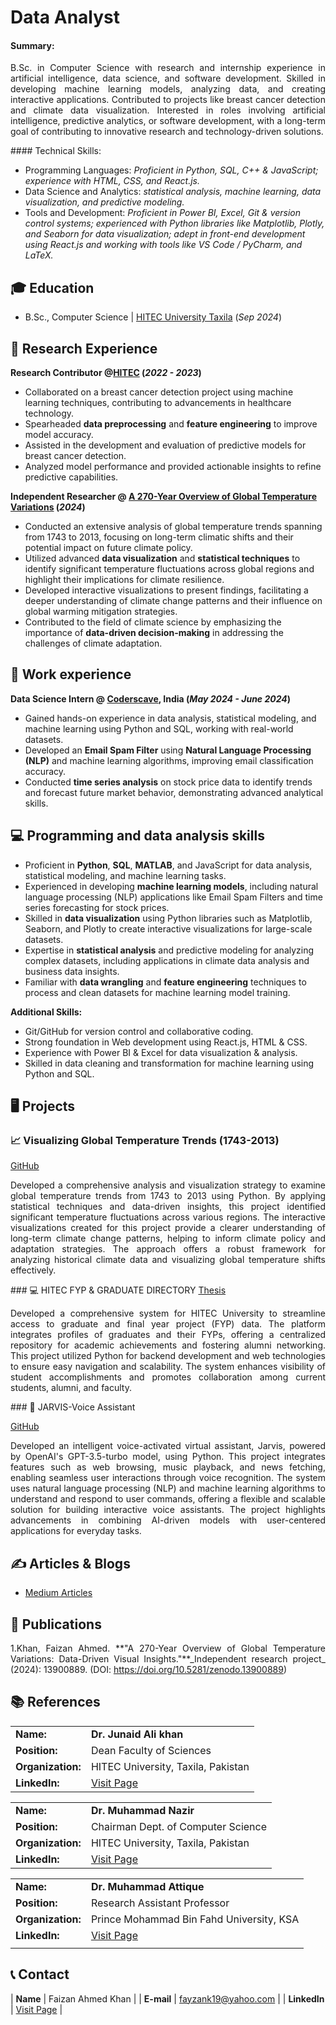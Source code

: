 # Data Analyst

#### Summary: 
<p align="justify">
B.Sc. in Computer Science with research and internship experience in artificial intelligence, data science, and software development. Skilled in developing machine learning models, analyzing data, and creating interactive applications. Contributed to projects like breast cancer detection and climate data visualization. Interested in roles involving artificial intelligence, predictive analytics, or software development, with a long-term goal of contributing to innovative research and technology-driven solutions.
 </p>
#### Technical Skills:

- Programming Languages: _Proficient in Python, SQL, C++ & JavaScript; experience with HTML, CSS, and React.js._
- Data Science and Analytics: _statistical analysis, machine learning, data visualization, and predictive modeling._
- Tools and Development: _Proficient in Power BI, Excel, Git & version control systems; experienced with Python libraries like Matplotlib, Plotly, and Seaborn for data visualization; adept in front-end development using React.js and working with tools like VS Code / PyCharm, and LaTeX._

## 🎓 Education    		
- B.Sc., Computer Science | <a href="https://www.hitecuni.edu.pk/" target="_blank">HITEC University Taxila</a> (_Sep 2024_)

## 🔬 Research Experience
**Research Contributor @<a href="https://www.hitecuni.edu.pk" target="_blank">HITEC</a> (_2022 - 2023_)**
- Collaborated on a breast cancer detection project using machine learning techniques, contributing to advancements in healthcare technology.
- Spearheaded **data preprocessing** and **feature engineering** to improve model accuracy.
- Assisted in the development and evaluation of predictive models for breast cancer detection.
- Analyzed model performance and provided actionable insights to refine predictive capabilities.
  
**Independent Researcher @ <a href="https://zenodo.org/records/13900889" target="_blank">A 270-Year Overview of Global Temperature Variations</a> (_2024_)**
- Conducted an extensive analysis of global temperature trends spanning from 1743 to 2013, focusing on long-term climatic shifts and their potential impact on future climate policy.
- Utilized advanced **data visualization** and **statistical techniques** to identify significant temperature fluctuations across global regions and highlight their implications for climate resilience.
- Developed interactive visualizations to present findings, facilitating a deeper understanding of climate change patterns and their influence on global warming mitigation strategies.
- Contributed to the field of climate science by emphasizing the importance of **data-driven decision-making** in addressing the challenges of climate adaptation.

## 💼 Work experience 
**Data Science Intern @ <a href="https://coderscave.in/" target="_blank">Coderscave</a>, India (_May 2024 - June 2024_)**
- Gained hands-on experience in data analysis, statistical modeling, and machine learning using Python and SQL, working with real-world datasets.
- Developed an **Email Spam Filter** using **Natural Language Processing (NLP)** and machine learning algorithms, improving email classification accuracy. 
- Conducted **time series analysis** on stock price data to identify trends and forecast future market behavior, demonstrating advanced analytical skills.

## 💻 Programming and data analysis skills
- Proficient in **Python**, **SQL**, **MATLAB**, and JavaScript for data analysis, statistical modeling, and machine learning tasks.
- Experienced in developing **machine learning models**, including natural language processing (NLP) applications like Email Spam Filters and time series forecasting for stock prices.
- Skilled in **data visualization** using Python libraries such as Matplotlib, Seaborn, and Plotly to create interactive visualizations for large-scale datasets.
- Expertise in **statistical analysis** and predictive modeling for analyzing complex datasets, including applications in climate data analysis and business data insights.
- Familiar with **data wrangling** and **feature engineering** techniques to process and clean datasets for machine learning model training.

**Additional Skills:**
  
- Git/GitHub for version control and collaborative coding.
- Strong foundation in Web development using React.js, HTML & CSS.
- Experience with Power BI & Excel for data visualization & analysis.
- Skilled in data cleaning and transformation for machine learning using Python and SQL.

## 🖥️ Projects
### 📈 Visualizing Global Temperature Trends (1743-2013)
<a href="https://github.com/fayzankj/Global-Temperature-Trend-Visualization-1743-2013" target="_blank">GitHub</a>
<p align="justify">
Developed a comprehensive analysis and visualization strategy to examine global temperature trends from 1743 to 2013 using Python. By applying statistical techniques and data-driven insights, this project identified significant temperature fluctuations across various regions. The interactive visualizations created for this project provide a clearer understanding of long-term climate change patterns, helping to inform climate policy and adaptation strategies. The approach offers a robust framework for analyzing historical climate data and visualizing global temperature shifts effectively.
 </p>
### 💻 HITEC FYP & GRADUATE DIRECTORY
<a href="https://issuu.com/fayzankj/docs/thesis_hfyp" target="_blank">Thesis</a>
<p align="justify">
Developed a comprehensive system for HITEC University to streamline access to graduate and final year project (FYP) data. The platform integrates profiles of graduates and their FYPs, offering a centralized repository for academic achievements and fostering alumni networking. This project utilized Python for backend development and web technologies to ensure easy navigation and scalability. The system enhances visibility of student accomplishments and promotes collaboration among current students, alumni, and faculty.
 </p>
### 🤖 JARVIS-Voice Assistant

<a href="https://github.com/fayzankj/Jarvis-Virtual_Assistant" target="_blank">GitHub</a>
<p align="justify">
Developed an intelligent voice-activated virtual assistant, Jarvis, powered by OpenAI's GPT-3.5-turbo model, using Python. This project integrates features such as web browsing, music playback, and news fetching, enabling seamless user interactions through voice recognition. The system uses natural language processing (NLP) and machine learning algorithms to understand and respond to user commands, offering a flexible and scalable solution for building interactive voice assistants. The project highlights advancements in combining AI-driven models with user-centered applications for everyday tasks.
 </p>

## ✍️ Articles & Blogs
- <a href="https://fayzankj.medium.com/" target="_blank">Medium Articles</a>


## 📜 Publications
<p align="justify">
1.Khan, Faizan Ahmed. **"A 270-Year Overview of Global Temperature Variations: Data-Driven Visual Insights."**_Independent research project_ (2024): 13900889. (DOI: <a href="https://doi.org/10.5281/zenodo.13900889" target="_blank">https://doi.org/10.5281/zenodo.13900889</a>)
 </p>
    
## 📚 References

|     |     |
|:----|:----|
| **Name:** | **Dr. Junaid Ali khan** |
| **Position:** | Dean Faculty of Sciences |
| **Organization:** | HITEC University, Taxila, Pakistan |
| **LinkedIn:** | <a href="https://www.linkedin.com/in/engr-dr-prof-junaid-ali-89a8126a/" target="_blank">Visit Page</a> |

|     |     |
|:----|:----|
| **Name:** | **Dr. Muhammad Nazir** |
| **Position:** | Chairman Dept. of Computer Science |
| **Organization:** | HITEC University, Taxila, Pakistan |
| **LinkedIn:** | <a href="https://www.linkedin.com/in/dr-muhammad-nazir-18434617/" target="_blank">Visit Page</a> |

|     |     |
|:----|:----|
| **Name:**   |   **Dr. Muhammad Attique** |
| **Position:**   |   Research Assistant Professor |
| **Organization:**   |   Prince Mohammad Bin Fahd University, KSA |
| **LinkedIn:**   |   <a href="https://www.linkedin.com/in/dr-muhammad-attique-khan-232811141/" target="_blank">Visit Page</a> |
|     |     |

## 📞 Contact

| **Name**   | Faizan Ahmed Khan | 
| **E-mail**   | <a href="mailto:fayzank19@yahoo.com">fayzank19@yahoo.com</a> | 
| **LinkedIn**   | <a href="https://www.linkedin.com/in/fayzankj/" target="_blank">Visit Page</a> | 
